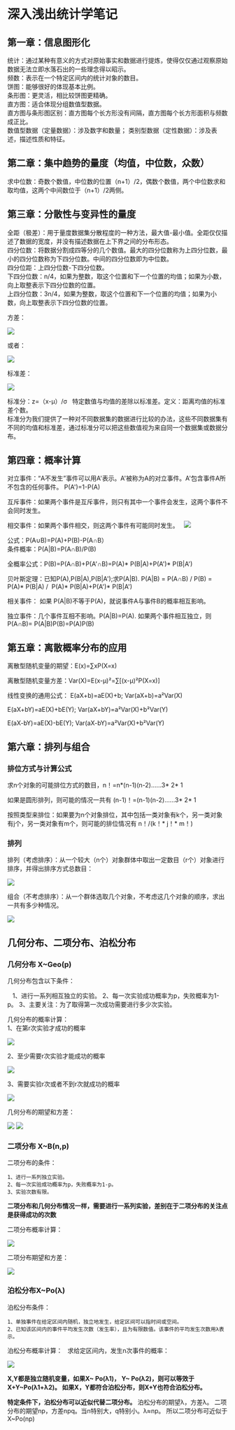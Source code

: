 # 深入浅出统计学笔记
## 第一章：信息图形化
统计：通过某种有意义的方式对原始事实和数据进行提炼，使得仅仅通过观察原始数据无法立即水落石出的一些理念得以昭示。  
频数：表示在一个特定区间内的统计对象的数目。  
饼图：能够很好的体现基本比例。  
条形图：更灵活，相比较饼图更精确。  
直方图：适合体现分组数值型数据。  
直方图与条形图区别：直方图每个长方形没有间隔，直方图每个长方形面积与频数成正比。  
数值型数据（定量数据）：涉及数字和数量；  类别型数据（定性数据）：涉及表述，描述性质和特征。  
## 第二章：集中趋势的量度（均值，中位数，众数）
求中位数：奇数个数值，中位数的位置（n+1）/2，偶数个数值，两个中位数求和取均值，这两个中间数位于（n+1）/2两侧。  
## 第三章：分散性与变异性的量度
全距（极差）：用于量度数据集分散程度的一种方法，最大值-最小值。全距仅仅描述了数据的宽度，并没有描述数据在上下界之间的分布形态。  
四分位数：将数据分割成四等分的几个数值。最大的四分位数称为上四分位数，最小的四分位数称为下四分位数。中间的四分位数即为中位数。  
四分位距：上四分位数-下四分位数。  
下四分位数：n/4，如果为整数，取这个位置和下一个位置的均值；如果为小数，向上取整表示下四分位数的位置。  
上四分位数：3n/4，如果为整数，取这个位置和下一个位置的均值；如果为小数，向上取整表示下四分位数的位置。

方差：

![](https://github.com/daacheng/PythonBasic/blob/master/pic/20180204151140.png?raw=true)

或者：

![](https://github.com/daacheng/PythonBasic/blob/master/pic/20180204152134.png?raw=true)

标准差：

![](https://github.com/daacheng/PythonBasic/blob/master/pic/20180204152456.png?raw=true)

标准分：z=（x-μ）/σ   特定数值与均值的差除以标准差。定义：距离均值的标准差个数。  
标准分为我们提供了一种对不同数据集的数据进行比较的办法，这些不同数据集有不同的均值和标准差，通过标准分可以把这些数值视为来自同一个数据集或数据分布。

## 第四章：概率计算
对立事件：“A不发生”事件可以用A'表示。A'被称为A的对立事件。A'包含事件A所不包含的任何事件。 P(A')=1-P(A)  

互斥事件：如果两个事件是互斥事件，则只有其中一个事件会发生，这两个事件不会同时发生。

相交事件：如果两个事件相交，则这两个事件有可能同时发生。  
![](https://github.com/daacheng/PythonBasic/blob/master/pic/shijian.png?raw=true)

公式：P(A∪B)=P(A)+P(B)-P(A∩B）  
条件概率：P(A|B)=P(A∩B)/P(B)  

全概率公式：P(B)=P(A∩B)+P(A'∩B)=P(A)* P(B|A)+P(A')* P(B|A')  

贝叶斯定理：已知P(A),P(B|A),P(B|A');求P(A|B).  P(A|B) = P(A∩B) / P(B) = P(A)* P(B|A) /  P(A)* P(B|A)+P(A')* P(B|A')  

相关事件： 如果 P(A|B)不等于P(A)，就说事件A与事件B的概率相互影响。

独立事件：几个事件互相不影响。P(A|B)=P(A). 如果两个事件相互独立，则 P(A∩B)= P(A|B)P(B)=P(A)P(B)
## 第五章：离散概率分布的应用
离散型随机变量的期望：E(x)=∑xP(X=x)

离散型随机变量方差：Var(X)=E(x-μ)²=∑[(x-μ)²P(X=x)]

线性变换的通用公式： E(aX+b)=aE(X)+b;  Var(aX+b)=a²Var(X)

E(aX+bY)=aE(X)+bE(Y); Var(aX+bY)=a²Var(X)+b²Var(Y)

E(aX-bY)=aE(X)-bE(Y); Var(aX-bY)=a²Var(X)+b²Var(Y)

## 第六章：排列与组合
### 排位方式与计算公式
求n个对象的可能排位方式的数目，n！=n*(n-1)(n-2)……3* 2* 1  

如果是圆形排列，则可能的情况一共有  (n-1)！=(n-1)(n-2)……3* 2* 1  

按照类型来排位：如果要为n个对象排位，其中包括一类对象有k个，另一类对象有j个，另一类对象有m个，则可能的排位情况有 n！/(k！* j！* m！)

### 排列
排列（考虑排序）：从一个较大（n个）对象群体中取出一定数目（r个）对象进行排序，并得出排序方式总数目：

![](https://github.com/daacheng/PythonBasic/blob/master/pic/pailie.png?raw=true)

组合（不考虑排序）：从一个群体选取几个对象，不考虑这几个对象的顺序，求出一共有多少种情况。

![](https://github.com/daacheng/PythonBasic/blob/master/pic/zuhe.png?raw=true)

## 几何分布、二项分布、泊松分布
### 几何分布 X~Geo(p)
几何分布包含以下条件：

    1、进行一系列相互独立的实验。
    2、每一次实验成功概率为p，失败概率为1-p。
    3、主要关注：为了取得第一次成功需要进行多少次实验。

几何分布的概率计算：  
1、在第r次实验才成功的概率

![](https://github.com/daacheng/PythonBasic/blob/master/pic/jihep.png?raw=true)

2、至少需要r次实验才能成功的概率

![](https://github.com/daacheng/PythonBasic/blob/master/pic/jihep2.png?raw=true)

3、需要实验r次或者不到r次就成功的概率

![](https://github.com/daacheng/PythonBasic/blob/master/pic/jihep3.png?raw=true)

几何分布的期望和方差：

![](https://github.com/daacheng/PythonBasic/blob/master/pic/jihe.png?raw=true)
![](https://github.com/daacheng/PythonBasic/blob/master/pic/jihevar.png?raw=true)
### 二项分布 X~B(n,p)
二项分布的条件：

    1、进行一系列独立实验。
    2、每一次实验成功概率为p，失败概率为1-p。
    3、实验次数有限。

**二项分布和几何分布情况一样，需要进行一系列实验，差别在于二项分布的关注点是获得成功的次数**

二项分布概率计算：

![](https://github.com/daacheng/PythonBasic/blob/master/pic/2.png?raw=true)

二项分布期望和方差：

![](https://github.com/daacheng/PythonBasic/blob/master/pic/2EV.png?raw=true)

### 泊松分布X~Po(λ)
泊松分布条件：

    1、单独事件在给定区间内随机，独立地发生，给定区间可以指时间或空间。
    2、已知该区间内的事件平均发生次数（发生率），且为有限数值。该事件的平均发生次数用λ表示。

泊松分布概率计算：  
求给定区间内，发生n次事件的概率：

![](https://github.com/daacheng/PythonBasic/blob/master/pic/bop.png?raw=true)

**X,Y都是独立随机变量，如果X~ Po(λ1)， Y~ Po(λ2)，则可以等效于X+Y~Po(λ1+λ2)。 如果X，Y都符合泊松分布，则X+Y也符合泊松分布。**

**特定条件下，泊松分布可以近似代替二项分布。** 泊松分布的期望λ，方差λ。 二项分布的期望np，方差npq。当n特别大，q特别小。λ≈np。
所以二项分布可近似于X~Po(np)
